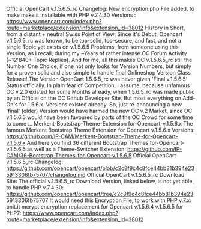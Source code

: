 Official OpenCart v.1.5.6.5_rc Changelog:
New encryption.php File added, to make make it installable with PHP v.7.4.30 Versions :  https://www.opencart.com/index.php?route=marketplace/extension/info&extension_id=38012  History in Short, from a distant + neutral Swiss Point of View:  Since it's Debut, Opencart v.1.5.6.5_rc was known, to be top-solid, top-secure, and fast, and not a single Topic yet exists on v.1.5.6.5 Problems, from someone using this Version, as I recall, during my ~Years of rather intense OC Forum Activity (~12'840+ Topic Replies). And for me, all this makes OC v.1.5.6.5_rc still the Number One Choice, if one not only looks for Version Numbers, but simply for a proven solid and also simple to handle final Onlineshop Version Class Release!  The Version OpenCart 1.5.6.5_rc was never given 'Final v.1.5.6.5' Status officially. In plain fear of Competition, I assume, because unfamous OC v.2.0 existed for some Months already, when 1.5.6.5_rc was made public by an Official on the OC Github Developer Site. But most everything on Add-On's for 1.5.6.x. Versions existed already. So, just re-announcing a new 'final' (older) Version would have harmed the new OC v.2 Market, since OC v.1.5.6.5 would have been favoured by parts of the OC Crowd for some time to come ...  Merkent-Bootstrap-Theme-Extension for-Opencart-v.1.5.6.x The famous Merkent Bootstrap Theme Extension for Opencart v.1.5.6.x Versions:  https://github.com/IP-CAM/Merkent-Bootstrap-Theme-for-Opencart-v.1.5.6.x  And here you find 36 different Bootstrap Themes for-Opencart-v.1.5.6.5 as well as a Theme-Switcher Extension:  https://github.com/IP-CAM/36-Bootstrap-Themes-for-Opencart-v.1.5.6.5  Official OpenCart v.1.5.6.5_rc Changelog:  https://github.com/opencart/opencart/blob/c2c8f9c4c8fce44bb81b394e235913306fb75707/changelog.md  Official OpenCart v.1.5.6.5_rc Download Site:  The official v.1.5.6.5_rc Download Version, linked below, is not yet able, to handle PHP v.7.4.30:  https://github.com/opencart/opencart/tree/c2c8f9c4c8fce44bb81b394e235913306fb75707  It would need this Encryption File, to work with PHP v.7.x:  bnit.it mcrypt encryption replacement for Opencart v.1.5.6.4 v.1.5.6.5 for PHP7:  https://www.opencart.com/index.php?route=marketplace/extension/info&extension_id=38012
